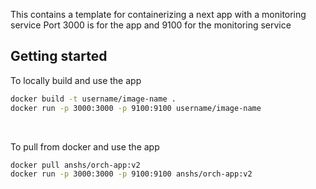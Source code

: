 This contains a template for containerizing a next app with a monitoring service
Port 3000 is for the app and 9100 for the monitoring service
<br/>

## Getting started

To locally build and use the app

```bash
docker build -t username/image-name .
docker run -p 3000:3000 -p 9100:9100 username/image-name
```

<br/>

To pull from docker and use the app
```bash
docker pull anshs/orch-app:v2
docker run -p 3000:3000 -p 9100:9100 anshs/orch-app:v2
```